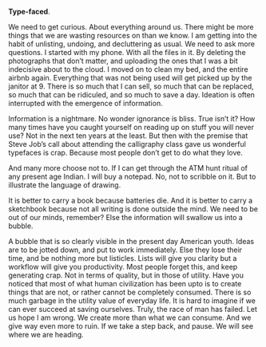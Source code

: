 **Type-faced**.

We need to get curious. About everything around us. There might be more things that we are wasting resources on than we know. I am getting into the habit of unlisting, undoing, and decluttering as usual. We need to ask more questions. I started with my phone. With all the files in it. By deleting the photographs that don’t matter, and uploading the ones that I was a bit indecisive about to the cloud. I moved on to clean my bed, and the entire airbnb again. Everything that was not being used will get picked up by the janitor at 9. There is so much that I can sell, so much that can be replaced, so much that can be ridiculed, and so much to save a day. Ideation is often interrupted with the emergence of information.

Information is a nightmare. No wonder ignorance is bliss. True isn’t it? How many times have you caught yourself on reading up on stuff you will never use? Not in the next ten years at the least. But then with the premise that Steve Job’s call about attending the calligraphy class gave us wonderful typefaces is crap. Because most people don’t get to do what they love.

And many more choose not to. If I can get through the ATM hunt ritual of any present age Indian. I will buy a notepad. No, not to scribble on it. But to illustrate the language of drawing.

It is better to carry a book because batteries die. And it is better to carry a sketchbook because not all writing is done outside the mind. We need to be out of our minds, remember? Else the information will swallow us into a bubble.

A bubble that is so clearly visible in the present day American youth. Ideas are to be jotted down, and put to work immediately. Else they lose their time, and be nothing more but listicles. Lists will give you clarity but a workflow will give you productivity. Most people forget this, and keep generating crap. Not in terms of quality, but in those of utility. Have you noticed that most of what human civilization has been upto is to create things that are not, or rather cannot be completely consumed. There is so much garbage in the utility value of everyday life. It is hard to imagine if we can ever succeed at saving ourselves. Truly, the race of man has failed. Let us hope I am wrong. We create more than what we can consume. And we give way even more to ruin. If we take a step back, and pause. We will see where we are heading.


